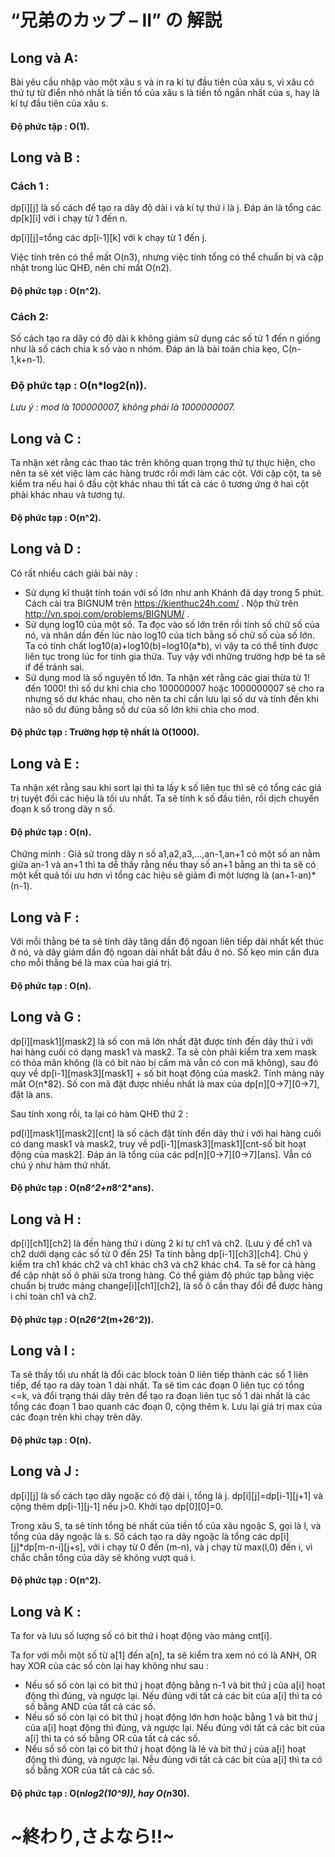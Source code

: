 # “兄弟のカップ – II” の 解説

## Long và A: 
Bài yêu cầu nhập vào một xâu s và in ra kí tự đầu tiên của xâu s, vì xâu có thứ tự từ điển nhỏ nhất là tiền tố của xâu s là tiền tố ngắn nhất của s, hay là kí tự đầu tiên của xâu s.
#### Độ phức tập : O(1).
## Long và B : 
### Cách 1 : 
dp[i][j] là số cách để tạo ra dãy độ dài i và kí tự thứ i là j. Đáp án là tổng các dp[k][i] với i chạy từ 1 đến n.

dp[i][j]=tổng các dp[i-1][k] với k chạy từ 1 đến j.

Việc tính trên có thể mất O(n3), nhưng việc tính tổng có thể chuẩn bị và cập nhật trong lúc QHĐ, nên chỉ mất O(n2).
#### Độ phức tạp : O(n^2).
### Cách 2:
Số cách tạo ra dãy có độ dài k không giảm sử dụng các số từ 1 đến n giống như là số cách chia k số vào n nhóm. Đáp án là bài toán chia kẹo, C(n-1,k+n-1).
### Độ phức tạp : O(n*log2(n)).
*Lưu ý : mod là 100000007, không phải là 1000000007.*
## Long và C : 
Ta nhận xét rằng các thao tác trên không quan trọng thứ tự thực hiện, cho nên ta sẽ xét việc làm các hàng trước rồi mới làm các cột. Với cặp cột, ta sẽ kiểm tra nếu hai ô đầu cột khác nhau thì tất cả các ô tương ứng ở hai cột phải khác nhau và tương tự.
#### Độ phức tạp : O(n^2).
## Long và D : 
Có rất nhiều cách giải bài này :
+ Sử dụng kĩ thuật tính toán với số lớn như anh Khánh đã dạy trong 5 phút. Cách cài tra BIGNUM trên https://kienthuc24h.com/ . Nộp thử trên http://vn.spoj.com/problems/BIGNUM/ .
+ Sử dụng log10 của một số. Ta đọc vào số lớn trên rồi tính số chữ số của nó, và nhân dần đến lúc nào log10 của tích bằng số chữ số của số lớn.
Ta có tính chất log10(a)+log10(b)=log10(a*b), vì vậy ta có thể tính được liên tục trong lúc for tính gia thừa. Tuy vậy với những trường hợp bé ta sẽ if để tránh sai.
+ Sử dụng mod là số nguyên tố lớn. Ta nhận xét rằng các giai thừa từ 1! đến 1000! thì số dư khi chia cho 100000007 hoặc 1000000007 sẽ cho ra nhưng số dư khác nhau, cho nên ta chỉ cần lưu lại số dư và tính đến khi nào số dư đúng bằng số dư của số lớn khi chia cho mod.

#### Độ phức tạp : Trường hợp tệ nhất là O(1000).
## Long và E : 
Ta nhận xét rằng sau khi sort lại thì ta lấy k số liên tục thì sẽ có tổng các giá trị tuyệt đối các hiệu là tối ưu nhất. Ta sẽ tính k số đầu tiên, rồi dịch chuyển đoạn k số trong dãy n số.
#### Độ phức tạp : O(n).
Chứng minh : Giả sử trong dãy n số a1,a2,a3,…,an-1,an+1 có một số an nằm giữa  an-1 và an+1 thì ta dễ thấy rằng nếu thay số an+1 bằng an thì ta sẽ có một kết quả tối ưu hơn vì tổng các hiệu sẽ giảm đi một lượng là (an+1-an)\*(n-1).
## Long và F : 
Với mỗi thằng bé ta sẽ tính dãy tăng dần độ ngoan liên tiếp dài nhất kết thúc ở nó, và dãy giảm dần độ ngoan dài nhất bắt đầu ở nó. Số kẹo min cần đưa cho mỗi thằng bé là max của hai giá trị.
#### Độ phức tạp : O(n).
## Long và G : 
dp[i][mask1][mask2] là số con mã lớn nhất đặt được tính đến dãy thứ i với hai hàng cuối có dạng mask1 và mask2. Ta sẽ còn phải kiểm tra xem mask có thỏa mãn không (là có bit nào bị cấm mà vẫn có con mã không), sau đó quy về dp[i-1][mask3][mask1] + số bit hoạt động của mask2. Tính mảng này mất O(n*82). Số con mã đặt được nhiều nhất là max của dp[n][0→7][0→7], đặt là ans.

Sau tính xong rồi, ta lại có hàm QHĐ thứ 2 : 

pd[i][mask1][mask2][cnt] là số cách đặt tính đến dãy thứ i với hai hàng cuối có dang mask1 và mask2, truy về pd[i-1][mask3][mask1][cnt-số bit hoạt động của mask2]. Đáp án là tổng của các pd[n][0→7][0→7][ans]. Vẫn có chú ý như hàm thứ nhất.
#### Độ phức tạp : O(n*8^2+n*8^2*ans).
## Long và H : 
dp[i][ch1][ch2] là đến hàng thứ i dùng 2 kí tự ch1 và ch2. (Lưu ý để ch1 và ch2 dưới dạng các số từ 0 đến 25) Ta tính bằng dp[i-1][ch3][ch4]. Chú ý kiểm tra ch1 khác ch2 và ch1 khác ch3 và ch2 khác ch4. Ta sẽ for cả hàng để cập nhật số ô phải sửa trong hàng. Có thể giảm độ phức tạp bằng việc chuẩn bị trước mảng change[i][ch1][ch2], là số ô cần thay đổi để  được hàng i chỉ toàn ch1 và ch2.
#### Độ phức tạp : O(n*26^2*(m+26^2)).
## Long và I : 
Ta sẽ thấy tối ưu nhất là đổi các block toàn 0 liên tiếp thành các số 1 liên tiếp, để tạo ra dãy toàn 1 dài nhất. Ta sẽ tìm các đoạn 0 liên tục có tổng <=k, và đổi trạng thái dãy trên để tạo ra đoạn liên tục số 1 dài nhất là các tổng các đoạn 1 bao quanh các đoạn 0, cộng thêm k. Lưu lại giá trị max của các đoạn trên khi chạy trên dãy.
#### Độ phức tạp : O(n).
## Long và J : 
dp[i][j] là số cách tạo dãy ngoặc có độ dài i, tổng là j. dp[i][j]=dp[i-1][j+1] và cộng thêm dp[i-1][j-1] nếu j>0. Khởi tạo dp[0][0]=0.

Trong xâu S, ta sẽ tính tổng bé nhất của tiền tố của xâu ngoặc S, gọi là l, và tổng của dãy ngoặc là s.
Số cách tạo ra dãy ngoặc là tổng các dp[i][j]*dp[m-n-i][j+s], với i chạy từ 0 đến (m-n), và j chạy từ max(l,0) đến i, vì chắc chắn tổng của dãy sẽ không vượt quá i.
#### Độ phức tạp : O(n^2).
## Long và K : 
Ta for và lưu số lượng số có bit thứ i hoạt động vào mảng cnt[i]. 

Ta for với mỗi một số từ a[1] đến a[n], ta sẽ kiểm tra xem nó có là ANH, OR hay XOR của các số còn lại hay không như sau :
+ Nếu số số còn lại có bit thứ j hoạt động bằng n-1 và bit thứ j của a[i] hoạt động thì đúng, và ngược lại. Nếu đúng với tất cả các bit của a[i] thì ta có số bằng AND của tất cả các số.
+ Nếu số số còn lại có bit thứ j hoạt động lớn hơn hoặc bằng 1 và bit thứ j của a[i] hoạt động thì đúng, và ngược lại. Nếu đúng với tất cả các bit của a[i] thì ta có số bằng OR của tất cả các số.
+ Nếu số số còn lại có bit thứ j hoạt động là lẻ và bit thứ j của a[i] hoạt động thì đúng, và ngược lại. Nễu đúng với tất cả các bit của a[i] thì ta có số bằng XOR của tất cả các số.

#### Độ phức tạp : O(n*log2(10^9)), hay O(n*30).
# ~終わり,さよなら!!~